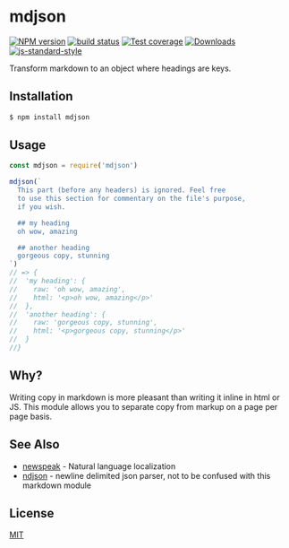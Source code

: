 # mdjson
[![NPM version][npm-image]][npm-url]
[![build status][travis-image]][travis-url]
[![Test coverage][coveralls-image]][coveralls-url]
[![Downloads][downloads-image]][downloads-url]
[![js-standard-style][standard-image]][standard-url]

Transform markdown to an object where headings are keys.

## Installation
```bash
$ npm install mdjson
```

## Usage
```js
const mdjson = require('mdjson')

mdjson(`
  This part (before any headers) is ignored. Feel free
  to use this section for commentary on the file's purpose,
  if you wish.

  ## my heading
  oh wow, amazing

  ## another heading
  gorgeous copy, stunning
`)
// => {
//  'my heading': {
//    raw: 'oh wow, amazing',
//    html: '<p>oh wow, amazing</p>'
//  },
//  'another heading': {
//    raw: 'gorgeous copy, stunning',
//    html: '<p>gorgeous copy, stunning</p>'
//  }
//}
```

## Why?
Writing copy in markdown is more pleasant than writing it inline in html or JS.
This module allows you to separate copy from markup on a page per page basis.

## See Also
- [newspeak](https://github.com/yoshuawuyts/newspeak) - Natural language localization
- [ndjson](https://github.com/maxogden/ndjson) - newline delimited json parser, not to be confused with this markdown module

## License
[MIT](https://tldrlegal.com/license/mit-license)

[npm-image]: https://img.shields.io/npm/v/mdjson.svg?style=flat-square
[npm-url]: https://npmjs.org/package/mdjson
[travis-image]: https://img.shields.io/travis/yoshuawuyts/mdjson.svg?style=flat-square
[travis-url]: https://travis-ci.org/yoshuawuyts/mdjson
[coveralls-image]: https://img.shields.io/coveralls/yoshuawuyts/mdjson.svg?style=flat-square
[coveralls-url]: https://coveralls.io/r/yoshuawuyts/mdjson?branch=master
[downloads-image]: http://img.shields.io/npm/dm/mdjson.svg?style=flat-square
[downloads-url]: https://npmjs.org/package/mdjson
[standard-image]: https://img.shields.io/badge/code%20style-standard-brightgreen.svg?style=flat-square
[standard-url]: https://github.com/feross/standard
